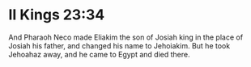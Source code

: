# II Kings 23:34

And Pharaoh Neco made Eliakim the son of Josiah king in the place of Josiah his father, and changed his name to Jehoiakim. But he took Jehoahaz away, and he came to Egypt and died there.
